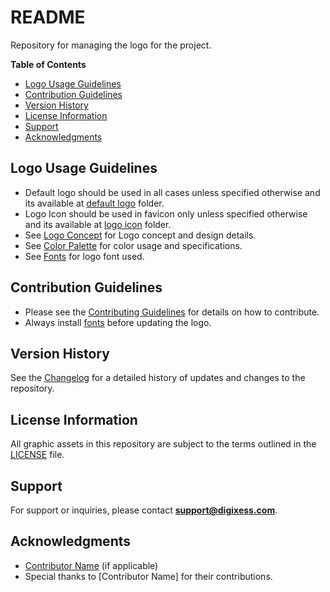 # README

Repository for managing the logo for the project.

**Table of Contents**

- [Logo Usage Guidelines](#logo-usage-guidelines)
- [Contribution Guidelines](#contribution-guidelines)
- [Version History](#version-history)
- [License Information](#license-information)
- [Support](#support)
- [Acknowledgments](#acknowledgments)


## Logo Usage Guidelines

<!-- Specify how the logo should be used. -->
<!-- e.g., Minimum size, clear space, acceptable color variations, etc. -->
 <!-- You can link to logo usage guidelines if available. -->
 - Default logo should be used in all cases unless specified otherwise and its available at [default logo](/default/ ) folder.
 - Logo Icon should be used in favicon only unless specified otherwise and its available at [logo icon](/logo%20icon/) folder.
 - See [Logo Concept](/logo-concept.md "Logo Concept") for Logo concept and design details.
 - See [Color Palette](/colour-pallete.md "Color Palette") for color usage and specifications.
 - See [Fonts](/fonts/README.md "Fonts") for logo font used.


## Contribution Guidelines

-  Please see the [Contributing Guidelines](/CONTRIBUTING.md "Contributing Guidelines") for details on how to contribute.
-  Always install [fonts](/fonts/) before updating the logo.

## Version History

See the [Changelog](/CHANGELOG.md "Changelog") for a detailed history of updates and changes to the repository.

## License Information

All graphic assets in this repository are subject to the terms outlined in the [LICENSE](/LICENSE.md "License") file.

## Support

For support or inquiries, please contact **[support@digixess.com](mailto:support@digixess.com)**.

## Acknowledgments

- [Contributor Name](link) (if applicable)
- Special thanks to [Contributor Name] for their contributions.
